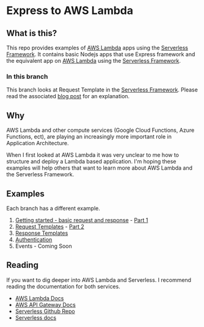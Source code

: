 # Express to AWS Lambda
## What is this?
This repo provides examples of [AWS Lambda](https://aws.amazon.com/lambda/) apps using the [Serverless Framework](https://github.com/serverless/serverless). It contains basic Nodejs apps that use Express framework and the equivalent app on [AWS Lambda](https://aws.amazon.com/lambda/) using the [Serverless Framework](https://github.com/serverless/serverless).

### In this branch
This branch looks at Request Template in the [Serverless Framework](https://github.com/serverless/serverless). Please read the associated [blog post](https://medium.com/@johncmckim/express-to-aws-lambda-part-2-f5183389a3ec) for an explanation.

## Why
AWS Lambda and other compute services (Google Cloud Functions, Azure Functions, ect), are playing an increasingly more important role in Application Architecture.

When I first looked at AWS Lambda it was very unclear to me how to structure and deploy a Lambda based application. I'm hoping these examples will help others that want to learn more about AWS Lambda and the Serverless Framework.

## Examples
Each branch has a different example.

1. [Getting started - basic request and response](https://github.com/johncmckim/express-to-aws-lambda/tree/1-basic) - [Part 1](https://medium.com/@johncmckim/express-to-aws-lambda-part-1-a057096abe34)
2. [Request Templates](https://github.com/johncmckim/express-to-aws-lambda/tree/2-request-templates) - [Part 2](https://medium.com/@johncmckim/express-to-aws-lambda-part-2-f5183389a3ec)
3. [Response Templates](https://github.com/johncmckim/express-to-aws-lambda/tree/3-response-templates)
4. [Authentication](https://github.com/johncmckim/express-to-aws-lambda/tree/4-authentication)
5. Events - Coming Soon

## Reading
If you want to dig deeper into AWS Lambda and Serverless. I recommend reading the documentation for both services.
* [AWS Lambda Docs](http://docs.aws.amazon.com/lambda/latest/dg/welcome.html)
* [AWS API Gateway Docs](http://docs.aws.amazon.com/apigateway/latest/developerguide/welcome.html)
* [Serverless Github Repo](https://github.com/serverless/serverless)
* [Serverless docs](http://docs.serverless.com/)
